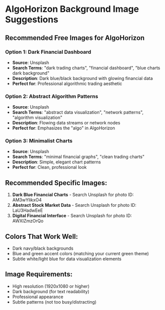 # AlgoHorizon Background Image Suggestions

## Recommended Free Images for AlgoHorizon

### Option 1: Dark Financial Dashboard
- **Source**: Unsplash
- **Search Terms**: "dark trading charts", "financial dashboard", "blue charts dark background"
- **Description**: Dark blue/black background with glowing financial data
- **Perfect for**: Professional algorithmic trading aesthetic

### Option 2: Abstract Algorithm Patterns  
- **Source**: Unsplash
- **Search Terms**: "abstract data visualization", "network patterns", "algorithm visualization"
- **Description**: Flowing data streams or network nodes
- **Perfect for**: Emphasizes the "algo" in AlgoHorizon

### Option 3: Minimalist Charts
- **Source**: Unsplash  
- **Search Terms**: "minimal financial graphs", "clean trading charts"
- **Description**: Simple, elegant chart patterns
- **Perfect for**: Clean, professional look

## Recommended Specific Images:

1. **Dark Blue Financial Charts** - Search Unsplash for photo ID: AM3wYIikxO4
2. **Abstract Stock Market Data** - Search Unsplash for photo ID: LaU3HadwEeE  
3. **Digital Financial Interface** - Search Unsplash for photo ID: AWXIZmzOrQo

## Colors That Work Well:
- Dark navy/black backgrounds
- Blue and green accent colors (matching your current green theme)
- Subtle white/light blue for data visualization elements

## Image Requirements:
- High resolution (1920x1080 or higher)
- Dark background (for text readability)
- Professional appearance
- Subtle patterns (not too busy/distracting)